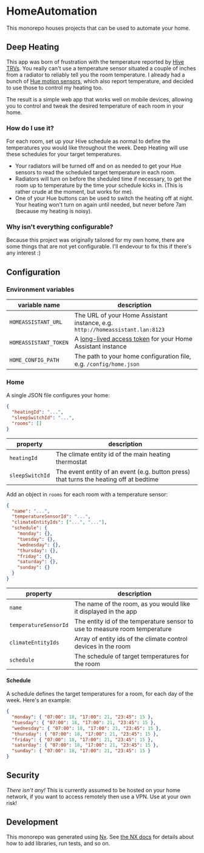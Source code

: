 # HomeAutomation

This monorepo houses projects that can be used to automate your home.

## Deep Heating

This app was born of frustration with the temperature reported by
[Hive TRVs](https://www.hivehome.com/shop/smart-heating/hive-radiator-valve).
You really can't use a temperature sensor situated a couple of inches from a
radiator to reliably tell you the room temperature. I already had a bunch of
[Hue motion sensors](https://www.philips-hue.com/en-gb/p/hue-motion-sensor/8719514342125),
which also report temperature, and decided to use those to control my heating
too.

The result is a simple web app that works well on mobile devices, allowing you
to control and tweak the desired temperature of each room in your home.

### How do I use it?

For each room, set up your Hive schedule as normal to define the temperatures you would like throughout the week. Deep Heating will use these schedules for your target temperatures.

- Your radiators will be turned off and on as needed to get your Hue sensors to read the scheduled target temperature in each room.
- Radiators will turn on before the sheduled time if necessary, to get the room up to temperature by the time your schedule kicks in. (This is rather crude at the moment, but works for me).
- One of your Hue buttons can be used to switch the heating off at night. Your heating won't turn on again until needed, but never before 7am (because my heating is noisy).

### Why isn't everything configurable?

Because this project was originally tailored for my own home, there are some
things that are not yet configurable. I'll endevour to fix this if there's any
interest :)

## Configuration

### Environment variables

| variable name         | description                                                                                                                               |
| --------------------- | ----------------------------------------------------------------------------------------------------------------------------------------- |
| `HOMEASSISTANT_URL`   | The URL of your Home Assistant instance, e.g. `http://homeassistant.lan:8123`                                                             |
| `HOMEASSISTANT_TOKEN` | A [long-lived access token](https://developers.home-assistant.io/docs/auth_api/#long-lived-access-token) for your Home Assistant instance |
| `HOME_CONFIG_PATH`    | The path to your home configuration file, e.g. `/config/home.json`                                                                        |

### Home

A single JSON file configures your home:

```json
{
  "heatingId": "...",
  "sleepSwitchId": "...",
  "rooms": []
}
```

| property        | description                                                                            |
| --------------- | -------------------------------------------------------------------------------------- |
| `heatingId`     | The climate entity id of the main heating thermostat                                   |
| `sleepSwitchId` | The event entity of an event (e.g. button press) that turns the heating off at bedtime |

Add an object in `rooms` for each room with a temperature sensor:

```json
{
  "name": "...",
  "temperatureSensorId": "...",
  "climateEntityIds": ["...", "..."],
  "schedule": {
    "monday": {},
    "tuesday": {},
    "wednesday": {},
    "thursday": {},
    "friday": {},
    "saturday": {},
    "sunday": {}
  }
}
```

| property              | description                                                                |
| --------------------- | -------------------------------------------------------------------------- |
| `name`                | The name of the room, as you would like it displayed in the app            |
| `temperatureSensorId` | The entity id of the temperature sensor to use to measure room temperature |
| `climateEntityIds`    | Array of entity ids of the climate control devices in the room             |
| `schedule`            | The schedule of target temperatures for the room                           |

#### Schedule

A schedule defines the target temperatures for a room, for each day of the week. Here's an example:

```json
{
  "monday": { "07:00": 18, "17:00": 21, "23:45": 15 },
  "tuesday": { "07:00": 18, "17:00": 21, "23:45": 15 },
  "wednesday": { "07:00": 18, "17:00": 21, "23:45": 15 },
  "thursday": { "07:00": 18, "17:00": 21, "23:45": 15 },
  "friday": { "07:00": 18, "17:00": 21, "23:45": 15 },
  "saturday": { "07:00": 18, "17:00": 21, "23:45": 15 },
  "sunday": { "07:00": 18, "17:00": 21, "23:45": 15 }
}
```

## Security

_There isn't any!_ This is currently assumed to be hosted on your home network,
if you want to access remotely then use a VPN. Use at your own risk!

## Development

This monorepo was generated using [Nx](https://nx.dev). See
[the NX docs](https://nx.dev/using-nx/nx-cli) for details about how to add
libraries, run tests, and so on.
